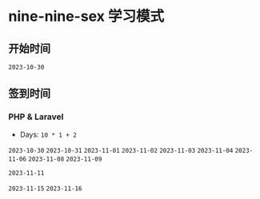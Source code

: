 # nine-nine-sex 学习模式

## 开始时间


`2023-10-30`

## 签到时间

### PHP & Laravel


- Days: `10 * 1 + 2`

`2023-10-30` `2023-10-31` `2023-11-01` `2023-11-02` `2023-11-03` `2023-11-04` `2023-11-06` `2023-11-08` `2023-11-09` 

`2023-11-11`


`2023-11-15` `2023-11-16`



